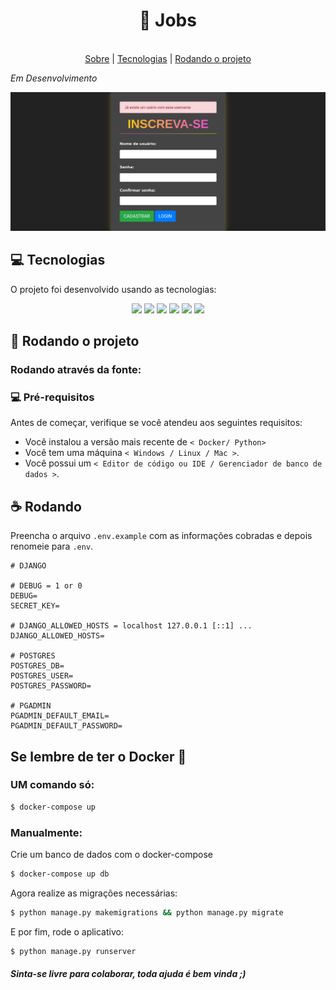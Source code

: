 <div align="center">
  <h1>💼 Jobs</h1>
</div>

<br>

<div align="center">
    <a href="#sobre">Sobre</a> | <a href="#tecnologias">Tecnologias</a> | <a href="#run">Rodando o projeto</a>
</div>

<a id="sobre"></a>

_Em Desenvolvimento_

<div align="center">
    <img src="./.github/app-login.png" />
</div>

<a id="tecnologias"></a>

## :computer: Tecnologias

O projeto foi desenvolvido usando as tecnologias:

<div align="center">
 	<img src="https://img.shields.io/badge/python-3670A0?style=for-the-badge&logo=python&logoColor=ffdd54" />
  <img src="https://img.shields.io/badge/django-%23092E20.svg?style=for-the-badge&logo=django&logoColor=white" />
  <img src="https://img.shields.io/badge/html5-%23E34F26.svg?style=for-the-badge&logo=html5&logoColor=white" />
  <img src="https://img.shields.io/badge/css3-%231572B6.svg?style=for-the-badge&logo=css3&logoColor=white" />
  <img src="https://img.shields.io/badge/docker-%230db7ed.svg?style=for-the-badge&logo=docker&logoColor=white" />
  <img src="https://img.shields.io/badge/postgres-%23316192.svg?style=for-the-badge&logo=postgresql&logoColor=white" />
</div>

<a id="run"></a>

## :running: Rodando o projeto

### Rodando através da fonte:

### 💻 Pré-requisitos

Antes de começar, verifique se você atendeu aos seguintes requisitos:

- Você instalou a versão mais recente de `< Docker/ Python>`
- Você tem uma máquina `< Windows / Linux / Mac >`.
- Você possui um `< Editor de código ou IDE / Gerenciador de banco de dados >`.

## ☕ Rodando

Preencha o arquivo `.env.example` com as informações cobradas e depois renomeie para `.env`.

```env
# DJANGO

# DEBUG = 1 or 0
DEBUG=
SECRET_KEY=

# DJANGO_ALLOWED_HOSTS = localhost 127.0.0.1 [::1] ...
DJANGO_ALLOWED_HOSTS=

# POSTGRES
POSTGRES_DB=
POSTGRES_USER=
POSTGRES_PASSWORD=

# PGADMIN
PGADMIN_DEFAULT_EMAIL=
PGADMIN_DEFAULT_PASSWORD=
```

## Se lembre de ter o Docker :dolphin:

### UM comando só:

```bash
$ docker-compose up
```

### Manualmente:

Crie um banco de dados com o docker-compose

```bash
$ docker-compose up db
```

Agora realize as migrações necessárias:

```bash
$ python manage.py makemigrations && python manage.py migrate
```

E por fim, rode o aplicativo:

```bash
$ python manage.py runserver
```

#### _Sinta-se livre para colaborar, toda ajuda é bem vinda ;)_

<br/>
